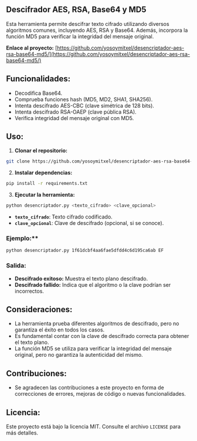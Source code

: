 ## Descifrador AES, RSA, Base64 y MD5

Esta herramienta permite descifrar texto cifrado utilizando diversos algoritmos comunes, incluyendo AES, RSA y Base64. Además, incorpora la función MD5 para verificar la integridad del mensaje original.

**Enlace al proyecto:** [https://github.com/yosoymitxel/desencriptador-aes-rsa-base64-md5/](https://github.com/yosoymitxel/desencriptador-aes-rsa-base64-md5/)

## Funcionalidades:

* Decodifica Base64.
* Comprueba funciones hash (MD5, MD2, SHA1, SHA256).
* Intenta descifrado AES-CBC (clave simétrica de 128 bits).
* Intenta descifrado RSA-OAEP (clave pública RSA).
* Verifica integridad del mensaje original con MD5.

## Uso:

1. **Clonar el repositorio:**

```bash
git clone https://github.com/yosoymitxel/desencriptador-aes-rsa-base64-md5.git
```

2. **Instalar dependencias:**

```bash
pip install -r requirements.txt
```

3. **Ejecutar la herramienta:**

```bash
python desencriptador.py <texto_cifrado> <clave_opcional>
```

* **`texto_cifrado`**: Texto cifrado codificado.
* **`clave_opcional`**: Clave de descifrado (opcional, si se conoce).

### Ejemplo:**

```bash
python desencriptador.py 1f61dcbf4aa6fae5dfdd4c6d195ca6ab EF
```

### Salida:

* **Descifrado exitoso:** Muestra el texto plano descifrado.
* **Descifrado fallido:** Indica que el algoritmo o la clave podrían ser incorrectos.

## Consideraciones:

* La herramienta prueba diferentes algoritmos de descifrado, pero no garantiza el éxito en todos los casos.
* Es fundamental contar con la clave de descifrado correcta para obtener el texto plano.
* La función MD5 se utiliza para verificar la integridad del mensaje original, pero no garantiza la autenticidad del mismo.

## Contribuciones:

* Se agradecen las contribuciones a este proyecto en forma de correcciones de errores, mejoras de código o nuevas funcionalidades.

## Licencia:

Este proyecto está bajo la licencia MIT. Consulte el archivo `LICENSE` para más detalles.
